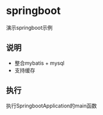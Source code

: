 # springboot

演示springboot示例

## 说明

* 整合mybatis + mysql
* 支持缓存

## 执行

执行SpringbootApplication的main函数